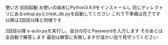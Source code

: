 使い方
初回起動
お使いの端末にPython3.9.9をインストールし
同じディレクトリにあるsetup.pyとcreat_db.pyを起動してください
これで下準備は完了です
以降は2回目以降と同様です

2回目以降
e-auto.pyを実行し、自分のIDとPasswordを入力します
そのあとは全自動で解答します
最初は解答に失敗しますが温かい目で見守ってください